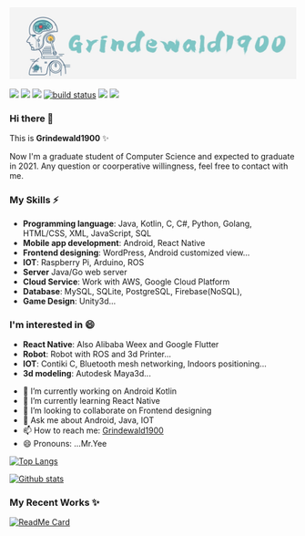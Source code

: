 <p align="center">
  <img src="https://github.com/Grindewald1900/Grindewald1900/blob/master/image/Grindewald.jpg?raw=true">    
</p>  

<p align="left">
    <a href="" alt="Contributors">
        <img src="https://visitor-badge.glitch.me/badge?page_id=Grindewald1900.Grindewald1900" /></a>
    <a href="https://github.com/Grindewald1900/Grindewald1900/graphs/contributors" alt="Contributors">
        <img src="https://img.shields.io/github/contributors/Grindewald1900/Grindewald1900" /></a>
    <a href="https://github.com/Grindewald1900/Grindewald1900/pulse" alt="Activity">
        <img src="https://img.shields.io/github/commit-activity/m/Grindewald1900/Grindewald1900" /></a>
    <a href="https://circleci.com/gh/Grindewald1900/Grindewald1900/tree/master">
        <img src="https://img.shields.io/circleci/project/github/Grindewald1900/Grindewald1900/master" alt="build status"></a>
    <a href="https://github.com/Grindewald1900/Notebook/blob/master/LICENSE.txt">
        <img src="https://img.shields.io/badge/license-MIT-green"
            /></a> 
    <a href="https://www.linkedin.com/in/yee-ren-8b63a21a2/">
        <img src="https://img.shields.io/badge/-LinkedIn-black.svg?style=flat-square&logo=linkedin&colorB=555"
            /></a>
</p>


### Hi there 👋

This is **Grindewald1900** ✨  

Now I'm a graduate student of Computer Science and expected to graduate in 2021. Any question or coorperative willingness, feel free to contact with me.



### My Skills ⚡  
* **Programming language**: Java, Kotlin, C, C#, Python, Golang, HTML/CSS, XML, JavaScript, SQL
* **Mobile app development**:  Android, React Native
* **Frontend designing**: WordPress, Android customized view...
* **IOT**: Raspberry Pi, Arduino, ROS 
* **Server** Java/Go web server
* **Cloud Service**: Work with AWS, Google Cloud Platform 
* **Database**: MySQL, SQLite, PostgreSQL, Firebase(NoSQL), 
* **Game Design**: Unity3d...

### I'm interested in 😄
* **React Native**: Also Alibaba Weex and Google Flutter
* **Robot**: Robot with ROS and 3d Printer...
* **IOT**: Contiki C, Bluetooth mesh networking, Indoors positioning...
* **3d modeling**: Autodesk Maya3d...    



- 🔭 I’m currently working on Android Kotlin
- 🌱 I’m currently learning React Native
- 👯 I’m looking to collaborate on Frontend designing
- 💬 Ask me about Android, Java, IOT
- 📫 How to reach me: [Grindewald1900](grindewald1504@gmail.com)
- 😄 Pronouns: ...Mr.Yee  

<!-- add &hide=language to hide certain languages in the chart-->
[![Top Langs](https://github-readme-stats.vercel.app/api/top-langs/?username=Grindewald1900&layout=compact)](https://github.com/Grindewald1900)  

[![Github stats](https://github-readme-stats-umber-mu.vercel.app/api?username=Grindewald1900&count_private=true&show_icons=true&theme=vue)](https://github.com/Grindewald1900)  

### My Recent Works ✨
[![ReadMe Card](https://github-readme-stats.vercel.app/api/pin/?username=Grindewald1900&repo=GoBishop)](https://github.com/Grindewald1900/GoBishop)

[home]:Grindewald1900/Grindewald1900

[my-url]: https://github.com/Grindewald1900/Grindewald1900
[contributors-shield]: https://img.shields.io/github/contributors/othneildrew/Best-README-Template.svg?style=flat-square
[contributors-url]: [my-url]/graphs/contributors
[forks-shield]: https://img.shields.io/github/forks/othneildrew/Best-README-Template.svg?style=flat-square
[forks-url]: https://github.com/Grindewald1900/Notebook/network/members
[stars-shield]: https://img.shields.io/github/stars/othneildrew/Best-README-Template.svg?style=flat-square
[stars-url]: [my-url]/stargazers
[issues-shield]: https://img.shields.io/github/issues/othneildrew/Best-README-Template.svg?style=flat-square
[issues-url]: [my-url]/issues
[license-shield]: https://img.shields.io/badge/license-MIT-green
[license-url]: [my-url]/blob/master/LICENSE.txt
[linkedin-shield]: https://img.shields.io/badge/-LinkedIn-black.svg?style=flat-square&logo=linkedin&colorB=555
[linkedin-url]: https://www.linkedin.com/in/yee-ren-8b63a21a2/
[product-screenshot]: images/screenshot.png
